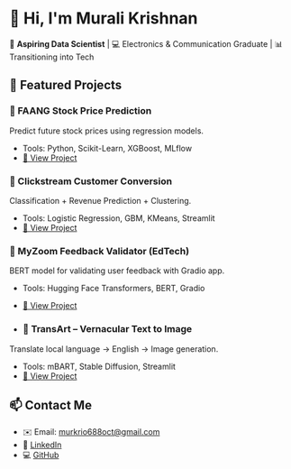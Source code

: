 # 👋 Hi, I'm Murali Krishnan

🎯 **Aspiring Data Scientist** | 💻 Electronics & Communication Graduate | 📊 Transitioning into Tech

## 🚀 Featured Projects

### 🔹 FAANG Stock Price Prediction
Predict future stock prices using regression models.
- Tools: Python, Scikit-Learn, XGBoost, MLflow
- [🔗 View Project](https://github.com/Muralikrish06/faang)

### 🔹 Clickstream Customer Conversion
Classification + Revenue Prediction + Clustering.
- Tools: Logistic Regression, GBM, KMeans, Streamlit
- [🔗 View Project](https://github.com/Muralikrish06/clickstream)

### 🔹 MyZoom Feedback Validator (EdTech)
BERT model for validating user feedback with Gradio app.
- Tools: Hugging Face Transformers, BERT, Gradio
- [🔗 View Project](https://github.com/Muralikrish06/ZOOM_NLP/blob/main/nlp.ipynb)

- ### 🔹 TransArt – Vernacular Text to Image
Translate local language → English → Image generation.
- Tools: mBART, Stable Diffusion, Streamlit
- [🔗 View Project](https://github.com/Muralikrish06/project4/blob/main/final.ipynb)


## 📫 Contact Me
- ✉️ Email: murkrio688oct@gmail.com
- 💼 [LinkedIn](https://www.linkedin.com/in/murali-k-98723b255)
- 💻 [GitHub](https://github.com/Muralikrish06)
